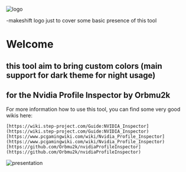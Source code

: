 ![logo](https://cdn.discordapp.com/attachments/813523588127916082/814940012143181834/unknown.png) 

-makeshift logo just to cover some basic presence of this tool 

# Welcome

## this tool aim to bring custom colors (main support for dark theme for night usage)

## for the Nvidia Profile Inspector by Orbmu2k



For more information how to use this tool, you can find some very good wikis here:

	[https://wiki.step-project.com/Guide:NVIDIA_Inspector](https://wiki.step-project.com/Guide:NVIDIA_Inspector)
	[https://www.pcgamingwiki.com/wiki/Nvidia_Profile_Inspector](https://www.pcgamingwiki.com/wiki/Nvidia_Profile_Inspector)
	[https://github.com/Orbmu2k/nvidiaProfileInspector](https://github.com/Orbmu2k/nvidiaProfileInspector)

![presentation](https://cdn.discordapp.com/attachments/813523588127916082/814189537970487382/unknown.png)